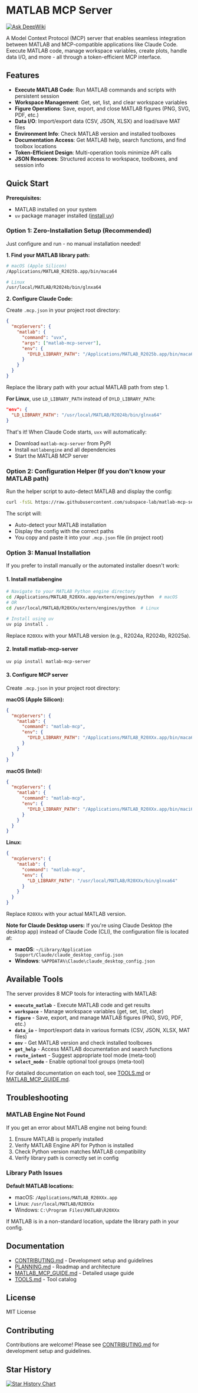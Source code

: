 # MATLAB MCP Server

[![Ask DeepWiki](https://deepwiki.com/badge.svg)](https://deepwiki.com/subspace-lab/matlab-mcp-server)

A Model Context Protocol (MCP) server that enables seamless integration between MATLAB and MCP-compatible applications like Claude Code. Execute MATLAB code, manage workspace variables, create plots, handle data I/O, and more - all through a token-efficient MCP interface.

## Features

- **Execute MATLAB Code**: Run MATLAB commands and scripts with persistent session
- **Workspace Management**: Get, set, list, and clear workspace variables
- **Figure Operations**: Save, export, and close MATLAB figures (PNG, SVG, PDF, etc.)
- **Data I/O**: Import/export data (CSV, JSON, XLSX) and load/save MAT files
- **Environment Info**: Check MATLAB version and installed toolboxes
- **Documentation Access**: Get MATLAB help, search functions, and find toolbox locations
- **Token-Efficient Design**: Multi-operation tools minimize API calls
- **JSON Resources**: Structured access to workspace, toolboxes, and session info

## Quick Start

**Prerequisites:**
- MATLAB installed on your system
- `uv` package manager installed ([install uv](https://docs.astral.sh/uv/getting-started/installation/))

### Option 1: Zero-Installation Setup (Recommended)

Just configure and run - no manual installation needed!

**1. Find your MATLAB library path:**

```bash
# macOS (Apple Silicon)
/Applications/MATLAB_R2025b.app/bin/maca64

# Linux
/usr/local/MATLAB/R2024b/bin/glnxa64
```

**2. Configure Claude Code:**

Create `.mcp.json` in your project root directory:

```json
{
  "mcpServers": {
    "matlab": {
      "command": "uvx",
      "args": ["matlab-mcp-server"],
      "env": {
        "DYLD_LIBRARY_PATH": "/Applications/MATLAB_R2025b.app/bin/maca64"
      }
    }
  }
}
```

Replace the library path with your actual MATLAB path from step 1.

**For Linux**, use `LD_LIBRARY_PATH` instead of `DYLD_LIBRARY_PATH`:
```json
"env": {
  "LD_LIBRARY_PATH": "/usr/local/MATLAB/R2024b/bin/glnxa64"
}
```

That's it! When Claude Code starts, `uvx` will automatically:
- Download `matlab-mcp-server` from PyPI
- Install `matlabengine` and all dependencies
- Start the MATLAB MCP server

### Option 2: Configuration Helper (If you don't know your MATLAB path)

Run the helper script to auto-detect MATLAB and display the config:

```bash
curl -fsSL https://raw.githubusercontent.com/subspace-lab/matlab-mcp-server/main/install-matlab-mcp.sh | bash
```

The script will:
- Auto-detect your MATLAB installation
- Display the config with the correct paths
- You copy and paste it into your `.mcp.json` file (in project root)

### Option 3: Manual Installation

If you prefer to install manually or the automated installer doesn't work:

#### 1. Install matlabengine

```bash
# Navigate to your MATLAB Python engine directory
cd /Applications/MATLAB_R20XXx.app/extern/engines/python  # macOS
# OR
cd /usr/local/MATLAB/R20XXx/extern/engines/python  # Linux

# Install using uv
uv pip install .
```

Replace `R20XXx` with your MATLAB version (e.g., R2024a, R2024b, R2025a).

#### 2. Install matlab-mcp-server

```bash
uv pip install matlab-mcp-server
```

#### 3. Configure MCP server

Create `.mcp.json` in your project root directory:

**macOS (Apple Silicon):**
```json
{
  "mcpServers": {
    "matlab": {
      "command": "matlab-mcp",
      "env": {
        "DYLD_LIBRARY_PATH": "/Applications/MATLAB_R20XXx.app/bin/maca64"
      }
    }
  }
}
```

**macOS (Intel):**
```json
{
  "mcpServers": {
    "matlab": {
      "command": "matlab-mcp",
      "env": {
        "DYLD_LIBRARY_PATH": "/Applications/MATLAB_R20XXx.app/bin/maci64"
      }
    }
  }
}
```

**Linux:**
```json
{
  "mcpServers": {
    "matlab": {
      "command": "matlab-mcp",
      "env": {
        "LD_LIBRARY_PATH": "/usr/local/MATLAB/R20XXx/bin/glnxa64"
      }
    }
  }
}
```

Replace `R20XXx` with your actual MATLAB version.

**Note for Claude Desktop users:** If you're using Claude Desktop (the desktop app) instead of Claude Code (CLI), the configuration file is located at:

- **macOS**: `~/Library/Application Support/Claude/claude_desktop_config.json`
- **Windows**: `%APPDATA%\Claude\claude_desktop_config.json`

## Available Tools

The server provides 8 MCP tools for interacting with MATLAB:

- **`execute_matlab`** - Execute MATLAB code and get results
- **`workspace`** - Manage workspace variables (get, set, list, clear)
- **`figure`** - Save, export, and manage MATLAB figures (PNG, SVG, PDF, etc.)
- **`data_io`** - Import/export data in various formats (CSV, JSON, XLSX, MAT files)
- **`env`** - Get MATLAB version and check installed toolboxes
- **`get_help`** - Access MATLAB documentation and search functions
- **`route_intent`** - Suggest appropriate tool mode (meta-tool)
- **`select_mode`** - Enable optional tool groups (meta-tool)

For detailed documentation on each tool, see [TOOLS.md](md-files/TOOLS.md) or [MATLAB_MCP_GUIDE.md](md-files/MATLAB_MCP_GUIDE.md).

## Troubleshooting

### MATLAB Engine Not Found

If you get an error about MATLAB engine not being found:

1. Ensure MATLAB is properly installed
2. Verify MATLAB Engine API for Python is installed
3. Check Python version matches MATLAB compatibility
4. Verify library path is correctly set in config

### Library Path Issues

**Default MATLAB locations:**

- macOS: `/Applications/MATLAB_R20XXx.app`
- Linux: `/usr/local/MATLAB/R20XXx`
- Windows: `C:\Program Files\MATLAB\R20XXx`

If MATLAB is in a non-standard location, update the library path in your config.

## Documentation

- [CONTRIBUTING.md](CONTRIBUTING.md) - Development setup and guidelines
- [PLANNING.md](md-files/PLANNING.md) - Roadmap and architecture
- [MATLAB_MCP_GUIDE.md](md-files/MATLAB_MCP_GUIDE.md) - Detailed usage guide
- [TOOLS.md](md-files/TOOLS.md) - Tool catalog

## License

MIT License

## Contributing

Contributions are welcome! Please see [CONTRIBUTING.md](CONTRIBUTING.md) for development setup and guidelines.

## Star History

[![Star History Chart](https://api.star-history.com/svg?repos=subspace-lab/matlab-mcp-server&type=date&legend=top-left)](https://www.star-history.com/#subspace-lab/matlab-mcp-server&type=date&legend=top-left)
